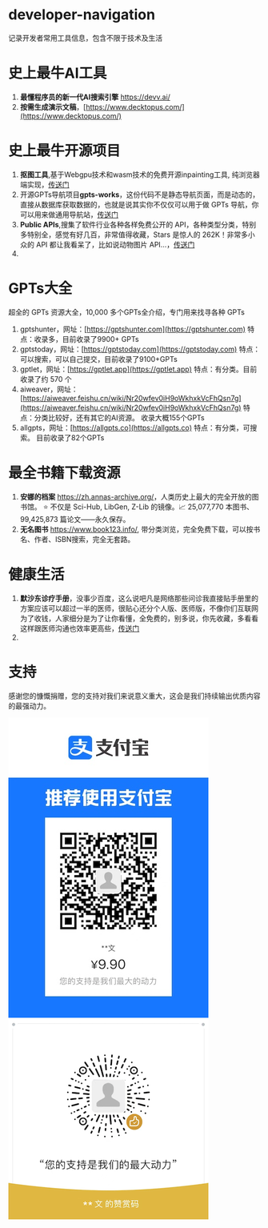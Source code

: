 # developer-navigation
记录开发者常用工具信息，包含不限于技术及生活

# 史上最牛AI工具
1. **最懂程序员的新一代AI搜索引擎** <https://devv.ai/>
2. **按需生成演示文稿**，[https://www.decktopus.com/](https://www.decktopus.com/)



# 史上最牛开源项目
1. **抠图工具**,基于Webgpu技术和wasm技术的免费开源inpainting工具, 纯浏览器端实现，[传送门](https://github.com/lxfater/inpaint-web/tree/main)
2. 开源GPTs导航项目**gpts-works**，这份代码不是静态导航页面，而是动态的，直接从数据库获取数据的，也就是说其实你不仅仅可以用于做 GPTs 导航，你可以用来做通用导航站，[传送门](https://github.com/all-in-aigc/gpts-works)
3. **Public APIs**,搜集了软件行业各种各样免费公开的 API，各种类型分类，特别多特别全，感觉有好几百，非常值得收藏，Stars 是惊人的 262K！非常多小众的 API 都让我看呆了，比如说动物图片 API…，[传送门](https://github.com/public-apis/public-apis)
4. 


# GPTs大全
超全的 GPTs 资源大全，10,000 多个GPTs全介绍，专门用来找寻各种 GPTs
1. gptshunter，网址：[https://gptshunter.com](https://gptshunter.com)  特点：收录多，目前收录了9900+ GPTs
2. gptstoday，网址：[https://gptstoday.com](https://gptstoday.com)  特点：可以搜索，可以自己提交，目前收录了9100+GPTs
3. gptlet，网址：[https://gptlet.app](https://gptlet.app)  特点：有分类。目前收录了约 570 个
4. aiweaver，网址：[https://aiweaver.feishu.cn/wiki/Nr20wfev0iH9oWkhxkVcFhQsn7g](https://aiweaver.feishu.cn/wiki/Nr20wfev0iH9oWkhxkVcFhQsn7g)  特点：分类比较好，还有其它的AI资源。 收录大概155个GPTs
5. allgpts，网址：[https://allgpts.co](https://allgpts.co)  特点：有分类，可搜索。 目前收录了82个GPTs

# 最全书籍下载资源
1. **安娜的档案** <https://zh.annas-archive.org/>，人类历史上最大的完全开放的图书馆。 ⭐️ 不仅是 Sci-Hub, LibGen, Z-Lib 的镜像。📈 25,077,770 本图书、99,425,873 篇论文——永久保存。
2. **无名图书** <https://www.book123.info/>, 带分类浏览，完全免费下载，可以按书名、作者、ISBN搜索，完全无套路。

# 健康生活
1. **默沙东诊疗手册**，没事少百度，这么说吧凡是网络那些问诊我直接贴手册里的方案应该可以超过一半的医师，很贴心还分个人版、医师版，不像你们互联网为了收钱，人家细分是为了让你看懂，全免费的，别多说，你先收藏，多看看这样跟医师沟通也效率更高些，[传送门](https://www.msdmanuals.cn/home)
2. 






# 支持
感谢您的慷慨捐赠，您的支持对我们来说意义重大，这会是我们持续输出优质内容的最强动力。

<img src='./支付宝.jpeg' width="400">
<img src='./微信.png' width="400">




